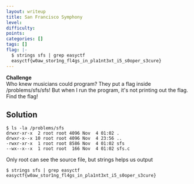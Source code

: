 ```yaml
---
layout: writeup
title: San Francisco Symphony
level: 
difficulty: 
points: 
categories: []
tags: []
flag: |-
  $ strings sfs | grep easyctf
  easyctf{w0aw_stor1ng_fl4gs_in_pla1nt3xt_i5_s0oper_s3cure}
---
```

**Challenge**  
Who knew musicians could program? They put a flag inside
/problems/sfs/sfs! But when I run the program, it's not printing out the
flag. Find the flag!

## Solution

    $ ls -la /problems/sfs
    drwxr-xr-x  2 root root 4096 Nov  4 01:02 .
    drwxr-x--x 10 root root 4096 Nov  4 23:56 ..
    -rwxr-xr-x  1 root root 8586 Nov  4 01:02 sfs
    --wx--x--x  1 root root  166 Nov  4 01:02 sfs.c

Only root can see the source file, but strings helps us output

    $ strings sfs | grep easyctf
    easyctf{w0aw_stor1ng_fl4gs_in_pla1nt3xt_i5_s0oper_s3cure}

